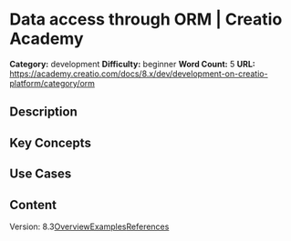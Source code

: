 # Data access through ORM | Creatio Academy

**Category:** development **Difficulty:** beginner **Word Count:** 5 **URL:**
https://academy.creatio.com/docs/8.x/dev/development-on-creatio-platform/category/orm

## Description

## Key Concepts

## Use Cases

## Content

Version:
8.3[Overview](/docs/8.x/dev/development-on-creatio-platform/back-end-development/data-operations-back-end/orm/overview)[Examples](/docs/8.x/dev/development-on-creatio-platform/orm-examples)[References](/docs/8.x/dev/development-on-creatio-platform/orm-references)
